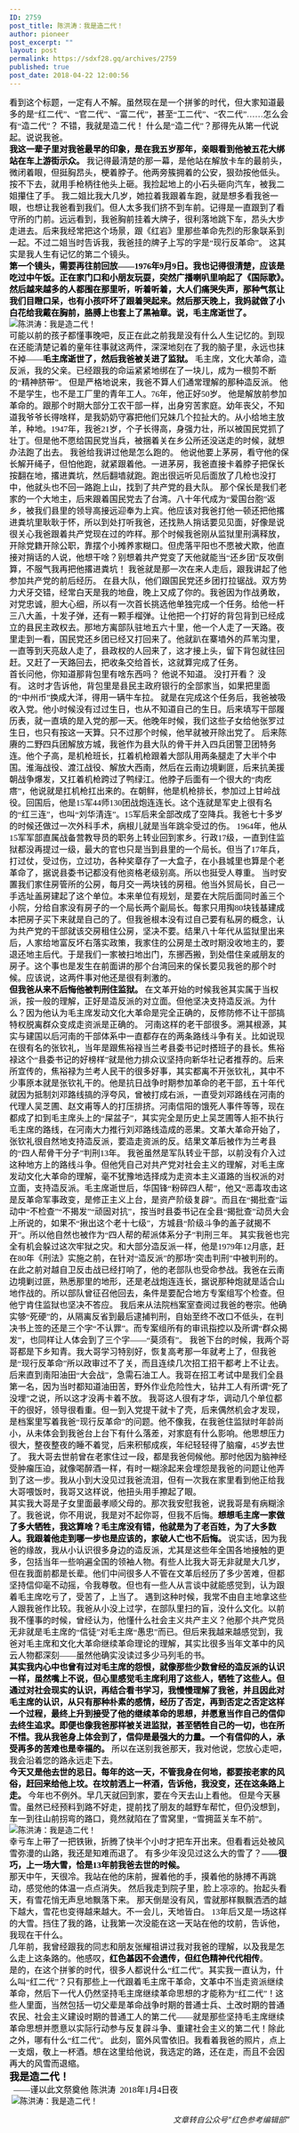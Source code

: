 ```yaml
---
ID: 2759
post_title: 陈洪涛：我是造二代！
author: pioneer
post_excerpt: ""
layout: post
permalink: https://sdxf28.gq/archives/2759
published: true
post_date: 2018-04-22 12:00:56
---
```

<div class="bpp-post-content"><span style="margin: 0px; color: #000000; font-family: 宋体; font-size: 15px;">看到这个标题，一定有人不解。虽然现在是一个拼爹的时代，但大家知道最多的是“红二代”、“官二代”、“富二代”，甚至“工二代”、“农二代”……怎么会有“造二代”？</span><span style="margin: 0px; color: #000000; font-family: 宋体; font-size: 15px;"> </span><span style="margin: 0px; color: #000000; font-family: 宋体; font-size: 15px;">不错，我就是造二代！</span><span style="margin: 0px; color: #000000; font-family: 宋体; font-size: 15px;"> </span><span style="margin: 0px; color: #000000; font-family: 宋体; font-size: 15px;">什么是“造二代”？那得先从第一代说起。说说我爸。</span></div>
<div></div>
<div class="bpp-post-content"><span style="color: #000000;"><strong><span style="margin: 0px; font-family: 宋体; font-size: 15px;">我这一辈子里对我爸最早的印象，是在我五岁那年，亲眼看到他被五花大绑站在车上游街示众。</span></strong></span><span style="margin: 0px; color: #000000; font-family: 宋体; font-size: 15px;"> </span><span style="margin: 0px; color: #000000; font-family: 宋体; font-size: 15px;">我记得最清楚的那一幕，是他站在解放卡车的最前头，微闭着眼，但挺胸昂头，梗着脖子。他两旁簇拥着的公安，狠劲按他低头。按不下去，就用手枪柄往他头上砸。我捡起地上的小石头砸向汽车，被我二姐攥住了手。</span><span style="margin: 0px; color: #000000; font-family: 宋体; font-size: 15px;"> </span><span style="margin: 0px; color: #000000; font-family: 宋体; font-size: 15px;">我二姐比我大几岁，她拉着我跟着车跑，就是想多看我爸一眼，也想让我爸看到我们。但人太多我们挤不到车前。记得是一直跟到了看守所的门前。远远看到，我爸胸前挂着大牌子，很利落地跳下车，昂头大步走进去。后来我经常把这个场景，跟《红岩》里那些革命先烈的形象联系到一起。不过二姐当时告诉我，我爸挂的牌子上写的字是“现行反革命”。</span><span style="margin: 0px; color: #000000; font-family: 宋体; font-size: 15px;"> </span><span style="margin: 0px; color: #000000; font-family: 宋体; font-size: 15px;">这其实是我人生有记忆的第二个镜头。</span></div>
<div></div>
<div class="bpp-post-content"><span style="color: #000000;"><strong><span style="margin: 0px; font-family: 宋体; font-size: 15px;">第一个镜头，需要再往前回放——<span style="margin: 0px; font-family: Calibri; font-size: 15px;">1976</span>年<span style="margin: 0px; font-family: Calibri; font-size: 15px;">9</span>月<span style="margin: 0px; font-family: Calibri; font-size: 15px;">9</span>日。我也记得很清楚，应该是吃过中午饭。正在家门口和小朋友玩耍，突然广播喇叭里响起了《国际歌》。然后越来越多的人都围在那里听，听着听着，大人们痛哭失声，那种气氛让我们目瞪口呆，也有小孩吓坏了跟着哭起来。然后那天晚上，我妈就做了小白花给我戴在胸前，胳膊上也套上了黑袖章。说，毛主席逝世了。</span></strong></span><span style="color: #000000;"> </span>
<span style="color: #000000;"> </span>
<span style="color: #000000;"><img title="陈洪涛：我是造二代！" src="https://sdxf26.gq/wp-content/uploads/2018/04/beepress-beepress-weixin-zhihu-jianshu-plugin-2-4-2-2759-1524324328.jpeg" alt="陈洪涛：我是造二代！" /></span></div>
<div></div>
<div class="bpp-post-content"><span style="margin: 0px; color: #000000; font-family: 宋体; font-size: 15px;">可能以前的孩子都懂事晚吧，反正在此之前我是没有什么人生记忆的。到现在还能清楚记着的童年往事就这两件，深深地刻在了我的脑子里，永远也抹不掉——<strong>毛主席逝世了，然后我爸被关进了监狱。</strong></span><span style="margin: 0px; color: #000000; font-family: 宋体; font-size: 15px;"> </span><span style="margin: 0px; color: #000000; font-family: 宋体; font-size: 15px;">毛主席，文化大革命，造反派，我的父亲。已经跟我的命运紧紧地绑在了一块儿，成为一根剪不断的“精神脐带”。</span><span style="margin: 0px; color: #000000; font-family: 宋体; font-size: 15px;"> </span><span style="margin: 0px; color: #000000; font-family: 宋体; font-size: 15px;">但是严格地说来，我爸不算人们通常理解的那种造反派。</span><span style="margin: 0px; color: #000000; font-family: 宋体; font-size: 15px;"> </span><span style="margin: 0px; color: #000000; font-family: 宋体; font-size: 15px;">他不是学生，也不是工厂里的青年工人。76年，他正好<span style="margin: 0px; font-family: Calibri; font-size: 15px;">50</span>岁。</span><span style="margin: 0px; color: #000000; font-family: 宋体; font-size: 15px;"> </span><span style="margin: 0px; color: #000000; font-family: 宋体; font-size: 15px;">他是解放前参加革命的。跟那个时期大部分工农干部一样，出身穷苦家庭。幼年丧父，不知道我爷爷长得啥样，是我奶奶守寡把他们兄妹几个拉扯大的。从小给地主放羊，种地。1947年，我爸<span style="margin: 0px; font-family: Calibri; font-size: 15px;">21</span>岁，个子长得高，身强力壮，所以被国民党抓了壮丁。但是他不愿给国民党当兵，被捆着关在乡公所还没送走的时候，就想办法跑了出去。</span><span style="margin: 0px; color: #000000; font-family: 宋体; font-size: 15px;"> </span><span style="margin: 0px; color: #000000; font-family: 宋体; font-size: 15px;">我爸给我讲过他是怎么跑的。</span><span style="margin: 0px; color: #000000; font-family: 宋体; font-size: 15px;"> </span><span style="margin: 0px; color: #000000; font-family: 宋体; font-size: 15px;">他说他要上茅房，看守他的保长解开绳子，但怕他跑，就紧跟着他。一进茅房，我爸直接卡着脖子把保长按翻在地，撂进粪坑，然后翻墙就跑。跑出很远听见后面放了几枪也没打中，他就头也不回一路跑上山，找到了共产党的县大队。</span><span style="margin: 0px; color: #000000; font-family: 宋体; font-size: 15px;"> </span><span style="margin: 0px; color: #000000; font-family: 宋体; font-size: 15px;">那个保长是我们老家的一个大地主，后来跟着国民党去了台湾。八十年代成为“爱国台胞”返乡，被我们县里的领导高接远迎奉为上宾。他应该对我爸打他一顿还把他撂进粪坑里耿耿于怀，所以到处打听我爸，还找熟人捎话要见见面，好像是说很关心我爸跟着共产党现在过的咋样。那个时候我爸刚从监狱里刑满释放，开除党籍开除公职，靠摆个小摊养家糊口。但虎落平阳也不愿被犬欺，他直接对捎话的人说，他想干啥？别想着共产党变了天他就能当“还乡团”反攻倒算，不服气我再把他撂进粪坑！</span><span style="margin: 0px; color: #000000; font-family: 宋体; font-size: 15px;"> </span><span style="margin: 0px; color: #000000; font-family: 宋体; font-size: 15px;">我爸就是那一次在来人走后，跟我讲起了他参加共产党的前后经历。</span><span style="margin: 0px; color: #000000; font-family: 宋体; font-size: 15px;"> </span><span style="margin: 0px; color: #000000; font-family: 宋体; font-size: 15px;">在县大队，他们跟国民党还乡团打拉锯战。双方势力犬牙交错，经常白天是我的地盘，晚上又成了你的。我爸因为作战勇敢，对党忠诚，胆大心细，所以有一次首长挑选他单独完成一个任务。给他一杆三八大盖，十发子弹，还有一颗手榴弹。让他把一个打好的背包背到已经成立的县民主政权去。那地方离部队驻地五六十里，他一个人走了一天路。夜里走到一看，国民党还乡团已经又打回来了。他就趴在寨墙外的芦苇沟里，一直等到天亮敌人走了，县政权的人回来了，这才接上头，留下背包就往回赶。又赶了一天路回去，把收条交给首长，这就算完成了任务。</span></div>
<div></div>
<div class="bpp-post-content"><span style="margin: 0px; color: #000000; font-family: 宋体; font-size: 15px;">首长问他，你知道那背包里有啥东西吗？</span><span style="margin: 0px; color: #000000; font-family: 宋体; font-size: 15px;"> </span><span style="margin: 0px; color: #000000; font-family: 宋体; font-size: 15px;">他说不知道。</span><span style="margin: 0px; color: #000000; font-family: 宋体; font-size: 15px;"> </span><span style="margin: 0px; color: #000000; font-family: 宋体; font-size: 15px;">没打开看？</span><span style="margin: 0px; color: #000000; font-family: 宋体; font-size: 15px;"> </span><span style="margin: 0px; color: #000000; font-family: 宋体; font-size: 15px;">没有。</span><span style="margin: 0px; color: #000000; font-family: 宋体; font-size: 15px;"> </span><span style="margin: 0px; color: #000000; font-family: 宋体; font-size: 15px;">这时才告诉他，背包里是县民主政府银行的全部家当，如果把里面的“中州币”换成大洋，得用一辆牛车拉。</span><span style="margin: 0px; color: #000000; font-family: 宋体; font-size: 15px;"> </span><span style="margin: 0px; color: #000000; font-family: 宋体; font-size: 15px;">就是在完成这个任务后，我爸被吸收入党。他小时候没有过过生日，也从不知道自己的生日。后来填写干部履历表，就一直填的是入党的那一天。他晚年时候，我们这些子女给他张罗过生日，也只有按这一天算。只不过那个时候，他早就被开除出党了。</span><span style="margin: 0px; color: #000000; font-family: 宋体; font-size: 15px;"> </span><span style="margin: 0px; color: #000000; font-family: 宋体; font-size: 15px;">后来陈赓的二野四兵团解放方城，我爸作为县大队的骨干并入四兵团警卫团特务连。他个子高，是机枪班长，扛着机枪跟着大部队用两条腿走了大半个中国。淮海战役、渡江战役、解放大西南，然后在云南边境剿匪，后来抗美援朝战争爆发，又扛着机枪跨过了鸭绿江。他脖子后面有一个很大的“肉疙瘩”，他说就是扛机枪扛出来的。在朝鲜，他是机枪排长，参加过上甘岭战役。回国后，他是<span style="margin: 0px; font-family: Calibri; font-size: 15px;">15</span>军<span style="margin: 0px; font-family: Calibri; font-size: 15px;">44</span>师<span style="margin: 0px; font-family: Calibri; font-size: 15px;">130</span>团战炮连连长。这个连就是军史上很有名的“红三连”，也叫“刘华清连”。<span style="margin: 0px; font-family: Calibri; font-size: 15px;">15</span>军后来全部改成了空降兵。我爸七十多岁的时候还做过一次外科手术，病根儿就是当年跳伞受过的伤。</span><span style="margin: 0px; color: #000000; font-family: 宋体; font-size: 15px;"> </span><span style="margin: 0px; color: #000000; font-family: 宋体; font-size: 15px;">1964年，他从<span style="margin: 0px; font-family: Calibri; font-size: 15px;">15</span>军军部直属战备营教导员的职务上转业回到家乡。行政<span style="margin: 0px; font-family: Calibri; font-size: 15px;">17</span>级，一直到住监狱都没再提过一级，最大的官也只是当到县里的一个局长。但当了<span style="margin: 0px; font-family: Calibri; font-size: 15px;">17</span>年兵，打过仗，受过伤，立过功，各种奖章存了一大盒子，在小县城里也算是个老革命了，据说县委书记都没有他资格老级别高。所以也挺受人尊重。</span><span style="margin: 0px; color: #000000; font-family: 宋体; font-size: 15px;"> </span><span style="margin: 0px; color: #000000; font-family: 宋体; font-size: 15px;">当时安置我们家住房管所的公房，每月交一两块钱的房租。他当外贸局长，自己一手选址盖房建起了这个单位。本来单位有规划，是要在大院后面同时盖三个小院，分给自家没有房子的一个局长两个副局长。每家只用掏80块钱基建成本把房子买下来就是自己的了。但我爸根本没有过自己要有私房的概念，认为共产党的干部就该交房租住公房，坚决不要。结果八十年代从监狱里出来后，人家给地富反坏右落实政策，我家住的公房是土改时期没收地主的，要退还地主后代。于是我们一家被扫地出门，东挪西搬，到处借住亲戚朋友的房子。这个事也是发生在前面讲的那个台湾回来的保长要见我爸的那个时候。应该说，这两件事对他还是很有刺激的。</span></div>
<div></div>
<div class="bpp-post-content"><span style="color: #000000;"><strong><span style="margin: 0px; font-family: 宋体; font-size: 15px;">但我爸从来不后悔他被判刑住监狱。</span></strong></span><span style="margin: 0px; color: #000000; font-family: 宋体; font-size: 15px;"> </span><span style="margin: 0px; color: #000000; font-family: 宋体; font-size: 15px;">在文革开始的时候我爸其实属于当权派，按一般的理解，正好是造反派的对立面。但他坚决支持造反派。为什么？因为他认为毛主席发动文化大革命是完全正确的，反修防修不让干部搞特权脱离群众变成走资派是正确的。</span><span style="margin: 0px; color: #000000; font-family: 宋体; font-size: 15px;"> </span><span style="margin: 0px; color: #000000; font-family: 宋体; font-size: 15px;">河南这样的老干部很多。溯其根源，其实与建国以后河南的干部体系中一直都存在的两条路线斗争有关。比如说现在很有名的张钦礼，当年是跟焦裕禄当兰考县委书记时搭班子的县长。焦裕禄这个“县委书记的好榜样”就是他力排众议坚持向新华社记者推荐的。后来所宣传的，焦裕禄为兰考人民干的很多好事，其实都离不开张钦礼，其中不少事原本就是张钦礼干的。他是抗日战争时期参加革命的老干部，五十年代就因为抵制刘邓路线搞的浮夸风，曾被打成右派，一直受刘邓路线在河南的代理人吴芝圃、赵文甫等人的打压排挤。河南信阳的饿死人事件等等，现在都成了扣到毛主席头上的“屎盆子”，其实完全是历史上吴芝圃等人拒不执行毛主席的路线，在河南大力推行刘邓路线造成的恶果。文革大革命开始了，张钦礼很自然地支持造反派，要造走资派的反。结果文革后被作为兰考县的“四人帮骨干分子”判刑<span style="margin: 0px; font-family: Calibri; font-size: 15px;">13</span>年。</span><span style="margin: 0px; color: #000000; font-family: 宋体; font-size: 15px;"> </span><span style="margin: 0px; color: #000000; font-family: 宋体; font-size: 15px;">我爸虽然是军队转业干部，以前没有介入过这种地方上的路线斗争。但他凭自己对共产党对社会主义的理解，对毛主席发动文化大革命的理解，毫不犹豫地选择成为走资本主义道路的当权派的对立面，支持造反派。毛主席逝世后，华国锋“粉碎四人帮”，他又“恶毒攻击这是反革命军事政变，是修正主义上台，是资产阶级复辟”。而且在“揭批查”运动中“不检查”“不揭发”“顽固对抗”，按当时县委书记在全县“揭批查”动员大会上所说的，如果不“揪出这个老十七级”，方城县“阶级斗争的盖子就揭不开”。所以他自然也被作为“四人帮的帮派体系分子”判刑三年。</span><span style="margin: 0px; color: #000000; font-family: 宋体; font-size: 15px;"> </span><span style="margin: 0px; color: #000000; font-family: 宋体; font-size: 15px;">其实我爸也完全有机会躲过这次牢狱之灾。和大部分造反派一样，他是1979年<span style="margin: 0px; font-family: Calibri; font-size: 15px;">12</span>月底，赶在<span style="margin: 0px; font-family: Calibri; font-size: 15px;">80</span>年《刑法》实施之前，在针对“造反派”的那场“突击判刑”中被判刑的。在此之前对越自卫反击战已经打响了，他的老部队也受命参战。我爸在云南边境剿过匪，熟悉那里的地形，还是老战炮连连长，据说那种炮就是适合山地作战的。所以部队曾征召他回去，条件是要配合地方专案组写个检查。但他宁肯住监狱也坚决不答应。</span><span style="margin: 0px; color: #000000; font-family: 宋体; font-size: 15px;"> </span><span style="margin: 0px; color: #000000; font-family: 宋体; font-size: 15px;">我后来从法院档案室查阅过我爸的卷宗。他确实够“死硬”的，从隔离反省到最后逮捕判刑，自始至终不改口不低头，在判决书上签的还是三个字“不认罪”。而专案组所有的审讯指控以及所谓“群众揭发”，也同样让人体会到了三个字——“莫须有”。</span><span style="margin: 0px; color: #000000; font-family: 宋体; font-size: 15px;"> </span><span style="margin: 0px; color: #000000; font-family: 宋体; font-size: 15px;">我爸下台的时候，我两个哥哥都是下乡知青。我大哥学习特别好，恢复高考那一年就考上了，但我爸是“现行反革命”所以政审过不了关，而且连续几次招工招干都考上不让去。后来直到南阳油田“大会战”，急需石油工人。我哥在招工考试中是我们全县第一名，因为当时都知道油田苦，野外作业危险性大，钻井工人有所谓“死了没埋”之说，所以这才没再卡着不放。</span><span style="margin: 0px; color: #000000; font-family: 宋体; font-size: 15px;"> </span><span style="margin: 0px; color: #000000; font-family: 宋体; font-size: 15px;">我哥这人很有才华，调动几个单位都干的很好，领导很看重。但一到入党提干就卡了壳，后来偶然机会才发现，是档案里写着我爸“现行反革命”的问题。他不像我，在我爸住监狱时年龄尚小，从未体会到我爸台上台下有什么落差，对家庭有什么影响。他思想压力很大，整夜整夜的睡不着觉，后来积郁成疾，年纪轻轻得了脑瘤，<span style="margin: 0px; font-family: Calibri; font-size: 15px;">45</span>岁去世了。</span><span style="margin: 0px; color: #000000; font-family: 宋体; font-size: 15px;"> </span><span style="margin: 0px; color: #000000; font-family: 宋体; font-size: 15px;">我大哥去世前曾在老家住过一段，都是我爸伺候他。那时他因为脑神经受肿瘤压迫，就像喝醉酒一样，有时一糊涂起来会埋怨是我爸的问题让他弄到了这一步。我从小到大没见过我爸流泪，但有一次我在家里看到他正给我大哥喂饭时，我哥又这样说，他扭头用手擦起了眼。</span></div>
<div></div>
<div class="bpp-post-content"><span style="margin: 0px; color: #000000; font-family: 宋体; font-size: 15px;">其实我大哥是子女里面最孝顺父母的。那次我安慰我爸，说我哥是有病糊涂了。我爸说，你不用说，我是对不起你哥，但我不后悔。<strong>想想毛主席一家做了多大牺牲，我这算啥？毛主席没有错，他就是为了老百姓，为了大多数人。我跟着他走到哪一步也是应该的，家破人亡也不后悔。</strong></span><span style="margin: 0px; color: #000000; font-family: 宋体; font-size: 15px;"> </span><span style="margin: 0px; color: #000000; font-family: 宋体; font-size: 15px;">说实话，因为我爸的缘故，我从小认识很多身边的造反派，尤其是这些年全国各地接触的更多，包括当年一些响遍全国的领袖人物。有些人比我大哥无非就是大几岁，但在我面前都是长辈。他们中间很多人不管在文革后经历了多少苦难，但都坚持信仰毫不动摇，令我尊敬。但也有一些人从言谈中就能感觉到，认为跟着毛主席吃亏了，受苦了，上当了。</span><span style="margin: 0px; color: #000000; font-family: 宋体; font-size: 15px;"> </span><span style="margin: 0px; color: #000000; font-family: 宋体; font-size: 15px;">遇到这种时候，我常不由自主地拿这些人跟我爸作比较。我爸从小没上过学，在部队里扫的盲，没什么文化。以前我不懂事的时候，曾经认为，他懂什么社会主义共产主义？他那个共产党员无非就是毛主席的“信徒”对毛主席“愚忠”而已。但后来我越来越感觉到，我爸对毛主席和文化大革命继续革命理论的理解，其实比很多当年文革中的风云人物都深刻——虽然他确实没读过多少马列毛的书。</span></div>
<div></div>
<div class="bpp-post-content"><span style="color: #000000;"><strong><span style="margin: 0px; font-family: 宋体; font-size: 15px;">其实我内心中也曾有过对毛主席的怨恨，就像那些少数曾经的造反派的认识一样，虽然嘴上不说，但心里感觉毛主席利用了这些人，牺牲了这些人。但通过对社会现实的认识，再结合看书学习，我慢慢理解了我爸，并且因此对毛主席的认识，从只有那种朴素的感情，经历了否定，再到否定之否定这样一个过程，最终上升到接受了他的继续革命的思想，并愿意当作自己的信仰去终生追求。即便也像我爸那样被关进监狱，甚至牺牲自己的一切，也在所不惜。我从我爸身上体会到了，信仰是最强大的力量。一个有信仰的人，承受再多的苦难也是幸福的。</span></strong></span><span style="margin: 0px; color: #000000; font-family: 宋体; font-size: 15px;"> </span><span style="margin: 0px; color: #000000; font-family: 宋体; font-size: 15px;">所以在送别我爸那天，我对他说，您放心走吧，我会沿着您的路永远走下去。</span></div>
<div></div>
<div class="bpp-post-content"><span style="color: #000000;"><strong><span style="margin: 0px; font-family: 宋体; font-size: 15px;">今天又是他去世的忌日。每年的这一天，不管我身在何地，都要按老家的风俗，赶回来给他上坟。在坟前洒上一杯酒，告诉他，我没变，还在这条路上走。</span></strong></span><span style="margin: 0px; color: #000000; font-family: 宋体; font-size: 15px;"> </span><span style="margin: 0px; color: #000000; font-family: 宋体; font-size: 15px;">今年也不例外。早几天就回到家，要在今天去山上看他。</span><span style="margin: 0px; color: #000000; font-family: 宋体; font-size: 15px;"> </span><span style="margin: 0px; color: #000000; font-family: 宋体; font-size: 15px;">但是今天暴雪。虽然已经预料到路不好走，提前找了朋友的越野车帮忙，但仍没想到，车一到往山前拐弯的路口，竟然就陷在了雪窝里，“雪拥蓝关车不前”。</span><span style="margin: 0px; color: #000000; font-family: 宋体; font-size: 15px;">
</span><span style="color: #000000;"> </span>
<span style="color: #000000;"><img title="陈洪涛：我是造二代！" src="https://sdxf26.gq/wp-content/uploads/2018/04/beepress-beepress-weixin-zhihu-jianshu-plugin-2-4-2-2759-1524324337.jpeg" alt="陈洪涛：我是造二代！" /></span></div>
<div></div>
<div class="bpp-post-content"><span style="margin: 0px; color: #000000; font-family: 宋体; font-size: 15px;">幸亏车上带了一把铁锹，折腾了快半个小时才把车开出来。但看看远处被风雪弥漫的山路，我还是知难而退了。</span><span style="margin: 0px; color: #000000; font-family: 宋体; font-size: 15px;"> </span><span style="margin: 0px; color: #000000; font-family: 宋体; font-size: 15px;">有多少年没见过这么大的雪了？</span><span style="color: #000000;"><strong><span style="margin: 0px; font-family: 宋体; font-size: 15px;">——很巧，上一场大雪，恰是<span style="margin: 0px; font-family: Calibri; font-size: 15px;">13</span>年前我爸去世的时候。</span></strong></span><span style="margin: 0px; color: #000000; font-family: 宋体; font-size: 15px;"> </span></div>
<div></div>
<div class="bpp-post-content"><span style="margin: 0px; color: #000000; font-family: 宋体; font-size: 15px;">那天中午，天很冷。我站在他的床前，握着他的手，摸着他的脉搏不再跳动，感觉他的体温一点点消失。</span><span style="margin: 0px; color: #000000; font-family: 宋体; font-size: 15px;"> </span><span style="margin: 0px; color: #000000; font-family: 宋体; font-size: 15px;">然后我走到院子里，脸上凉凉的。抬起头看天，有雪花悄无声息地飘落下来。</span><span style="margin: 0px; color: #000000; font-family: 宋体; font-size: 15px;"> </span><span style="margin: 0px; color: #000000; font-family: 宋体; font-size: 15px;">那天倒是没有风，雪就那样飘飘洒洒的越下越大，雪花也变得越来越大。不一会儿，天地皆白。</span><span style="margin: 0px; color: #000000; font-family: 宋体; font-size: 15px;"> </span><span style="margin: 0px; color: #000000; font-family: 宋体; font-size: 15px;">13年后又是一场这样的大雪。挡住了我的路，让我第一次没能在这一天站在他的坟前，告诉他，我现在干什么。</span></div>
<div></div>
<div class="bpp-post-content"><span style="margin: 0px; color: #000000; font-family: 宋体; font-size: 15px;">几年前，我曾经跟我的同志和朋友张耀祖讲过我对我爸的理解，以及我是怎么走上这条路的。他感叹，<strong>红色基因不会遗传，但红色精神代代相传</strong>。</span></div>
<div></div>
<div class="bpp-post-content"><span style="margin: 0px; color: #000000; font-family: 宋体; font-size: 15px;">是的，在这个拼爹的时代，很多人都说什么“红二代”。其实我一直认为，什么叫“红二代”？只有那些上一代跟着毛主席干革命，文革中不当走资派继续革命，然后下一代人仍然坚持毛主席继续革命思想的才能称为“红二代”！这些人里面，当然包括一切父辈是革命战争时期的普通士兵、土改时期的普通农民、社会主义建设时期的普通工人的第二代——就是那些坚持毛主席继续革命思想并愿意以实际行动参与反复辟斗争、重建社会主义的第二代！除此之外，哪有什么“红二代”。</span><span style="margin: 0px; color: #000000; font-family: 宋体; font-size: 15px;"> </span><span style="margin: 0px; color: #000000; font-family: 宋体; font-size: 15px;">此刻，窗外风雪依旧。我看着我爸的照片，点上一支烟，敬上一杯酒。想在这里给他说，我选定的路，还在走，而且不会因再大的风雪而退缩。</span></div>
<div></div>
<div class="bpp-post-content"><span style="font-size: 18px; color: #000000;"><strong><span style="margin: 0px; font-family: 宋体;">我是造二代！</span></strong></span></div>
<div class="bpp-post-content"><span style="margin: 0px; color: #000000; font-family: 宋体; font-size: 15px;"> </span><span style="margin: 0px; color: #000000; font-family: 宋体; font-size: 15px;">
</span><span style="margin: 0px; color: #000000; font-family: 宋体; font-size: 15px;">——谨以此文祭奠他</span><span style="margin: 0px; color: #000000; font-family: 宋体; font-size: 15px;"> </span><span style="margin: 0px; color: #000000; font-family: 宋体; font-size: 15px;">陈洪涛  2018年<span style="margin: 0px; font-family: Calibri; font-size: 10.5pt;">1</span>月4日夜</span></div>
<div class="bpp-post-content"><span style="margin: 0px; font-family: 宋体; font-size: 10.5pt; color: #000000;">
</span><span style="margin: 0px; font-family: 宋体; font-size: 10.5pt; color: #000000;"> </span><span style="color: #000000;"><img class="aligncenter" title="陈洪涛：我是造二代！" src="https://sdxf26.gq/wp-content/uploads/2018/04/beepress-beepress-weixin-zhihu-jianshu-plugin-2-4-2-2759-1524324344.jpg" alt="陈洪涛：我是造二代！" /></span></div>
<div></div>
<div></div>
<div class="bpp-post-content" style="text-align: right;">

<em>文章转自公众号“红色参考编辑部”</em>

<hr style="background-color: transparent; color: #000000;" />

</div>
